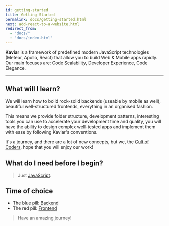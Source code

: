 ```yaml
---
id: getting-started
title: Getting Started
permalink: docs/getting-started.html
next: add-react-to-a-website.html
redirect_from:
  - "docs/"
  - "docs/index.html"
---
```


**Kaviar** is a framework of predefined modern JavaScript technologies (Meteor, Apollo, React) that allow you to build Web & Mobile apps rapidly. Our main focuses are: Code Scalability, Developer Experience, Code Elegance.

---

## What will I learn?

We will learn how to boild rock-solid backends (useable by mobile as well), beautiful well-structured frontends, everything in an organised fashion.

This means we provide folder structure, development patterns, interesting tools you can use to accelerate your development time and quality, you will have the ability to design complex well-tested apps and implement them with ease by following Kaviar's conventions.

It's a journey, and there are a lot of new concepts, but we, the [Cult of Coders](https://www.cultofcoders.com), hope that you will enjoy our work!

## What do I need before I begin?

> Just [JavaScript](https://developer.mozilla.org/en-US/docs/Web/JavaScript/Guide). 


## Time of choice

- The blue pill: [Backend]('./docs/backend')
- The red pill: [Frontend]('./docs/frontend')


> Have an amazing journey!